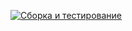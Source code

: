 [![Сборка и тестирование](https://github.com/JunAlex/cpp_hello_world-1/actions/workflows/workflow.yml/badge.svg)](https://github.com/JunAlex/cpp_hello_world-1/actions/workflows/workflow.yml)

